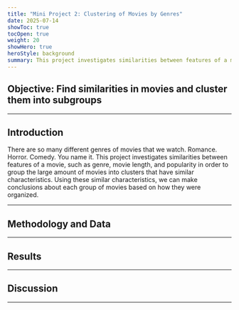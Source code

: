 ```yaml
---
title: "Mini Project 2: Clustering of Movies by Genres"
date: 2025-07-14
showToc: true
tocOpen: true
weight: 20
showHero: true
heroStyle: background 
summary: This project investigates similarities between features of a movie in order to group the large amount of movies into clusters that have similar characteristics.
---
```

<style>
.article-content,
#TableOfContents a {
  color: black;
}

/* Dark mode */
.dark .article-content,
.dark #TableOfContents a {
  color: white;
}
</style>
## Objective: Find similarities in movies and cluster them into subgroups
---

## Introduction

There are so many different genres of movies that we watch. Romance. Horror. Comedy. You name it. This project investigates similarities between features of a movie, such as genre, movie length, and popularity in order to group the large amount of movies into clusters that have similar characteristics. Using these similar characteristics, we can make conclusions about each group of movies based on how they were organized.

---

## Methodology and Data

---

## Results

---

## Discussion

---